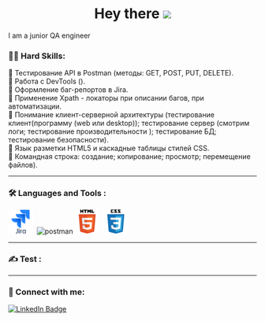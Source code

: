 
<div id="badges" align="center">

  <h1>
  Hey there
  <img src="https://media.giphy.com/media/hvRJCLFzcasrR4ia7z/giphy.gif" width="30px"/>
</h1>
  </div>
  I am a junior QA engineer

 
 ### :woman_technologist: Hard Skills:
 :small_blue_diamond: Тестирование API в Postman (методы: GET, POST, PUT, DELETE).
 </br>:small_blue_diamond: Работа с DevTools ().
 </br>:small_blue_diamond: Оформление баг-репортов в Jira.
 </br>:small_blue_diamond: Применение Xpath - локаторы при описании багов, при автоматизации.
 </br>:small_blue_diamond: Понимание клиент-серверной архитектуры (тестирование клиент(программу (web или desktop)); тестирование сервер (смотрим логи; тестирование производительности ); тестирование БД; тестирование безопасности).
 </br>:small_blue_diamond: Язык разметки HTML5 и каскадные таблицы стилей CSS.
 </br>:small_blue_diamond: Командная строка: создание; копирование; просмотр; перемещение файлов).

 
 ---

### :hammer_and_wrench: Languages and Tools :
<div>
  <img src="https://github.com/devicons/devicon/blob/master/icons/jira/jira-original-wordmark.svg" title="Java" alt="Java" width="50" height="50"/>&nbsp;
<img src="https://camo.githubusercontent.com/93b32389bf746009ca2370de7fe06c3b5146f4c99d99df65994f9ced0ba41685/68747470733a2f2f7777772e766563746f726c6f676f2e7a6f6e652f6c6f676f732f676574706f73746d616e2f676574706f73746d616e2d69636f6e2e737667" alt="postman" width="50" height="50" data-canonical-src="https://www.vectorlogo.zone/logos/getpostman/getpostman-icon.svg" style="max-width: 100%;"> 
 <img src="https://github.com/devicons/devicon/blob/master/icons/html5/html5-original-wordmark.svg" title="HTML5" alt="HTML5" width="50" height="50"/>&nbsp;
  <img src="https://github.com/devicons/devicon/blob/master/icons/css3/css3-original-wordmark.svg" title="CSS3" alt="CSS3" width="50" height="50"/>&nbsp;
</div>
 
 
 ---

### :writing_hand: Test :
 
 
 ---

  ### :round_pushpin: Connect with me:
 <a href="https://www.linkedin.com/mwlite/in/ivinnike">
    <img src="https://github.com/peterthehan/peterthehan/blob/main/assets/linkedin.svg" alt="LinkedIn Badge" width="40px"/>
  </a> 
